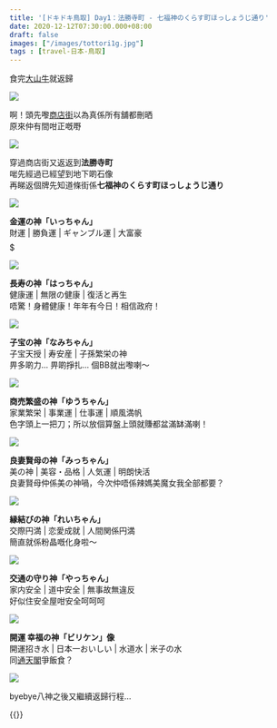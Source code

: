 ```yaml
---
title: '[ドキドキ鳥取] Day1：法勝寺町 - 七福神のくらす町ほっしょうじ通り'
date: 2020-12-12T07:30:00.000+08:00
draft: false
images: ["/images/tottori1g.jpg"]
tags : [travel-日本-鳥取]
---
```


食完[大山牛](https://hidie.net/tottori1f/)就返歸

![](/images/tottori1g1.jpg)

啊！頭先嚟[商店街](https://hidie.net/tottori1e/)以為真係所有舖都刪晒  
原來仲有間咁正嘅嘢  

![](/images/tottori1g.jpg)

穿過商店街又返返到**法勝寺町**  
啱先經過已經望到地下啲石像  
再睇返個牌先知道條街係**七福神のくらす町ほっしょうじ通り**  

![](/images/tottori1g2.jpg)

**金運の神「いっちゃん」**  
財運 | 勝負運 | ギャンブル運 | 大富豪  
$$$$$$$$$

![](/images/tottori1g3.jpg)

**長寿の神「はっちゃん」**  
健康運 | 無限の健康 | 復活と再生  
唔驚！身體健康！年年有今日！相信政府！　　

![](/images/tottori1g4.jpg)

**子宝の神「なみちゃん」**  
子宝天授 | 寿安産 | 子孫繁栄の神  
畀多啲力... 畀啲掙扎... 個BB就出嚟喇～

![](/images/tottori1g5.jpg)

**商売繁盛の神「ゆうちゃん」**  
家業繁栄 | 事業運 | 仕事運 | 順風満帆  
色字頭上一把刀；所以放個算盤上頭就賺都盆滿缽滿喇！  

![](/images/tottori1g6.jpg)

**良妻賢母の神「みっちゃん」**  
美の神 | 美容・品格 | 人気運 | 明朗快活  
良妻賢母仲係美の神喎，今次仲唔係辣媽美魔女我全部都要？  

![](/images/tottori1g7.jpg)

**縁結びの神「れいちゃん」**  
交際円満 | 恋愛成就 | 人間関係円満  
簡直就係粉晶嘅化身啦～

![](/images/tottori1g8.jpg)

**交通の守り神「やっちゃん」**  
家内安全 | 道中安全 | 無事故無違反  
好似住安全屋咁安全呵呵呵

![](/images/tottori1g9.jpg)

**開運 幸福の神「ビリケン」像**  
開運招き水 | 日本一おいしい | 水道水 | 米子の水  
同[通天閣](https://hidie.net/osaka3c/)爭飯食？  

![](/images/tottori1g10.jpg)

byebye八神之後又繼續返歸行程...


{{<tottori>}}  
